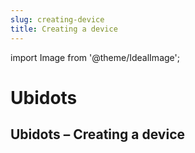 ```yaml
---
slug: creating-device
title: Creating a device
---
```

import Image from '@theme/IdealImage';

# Ubidots

## Ubidots – Creating a device
